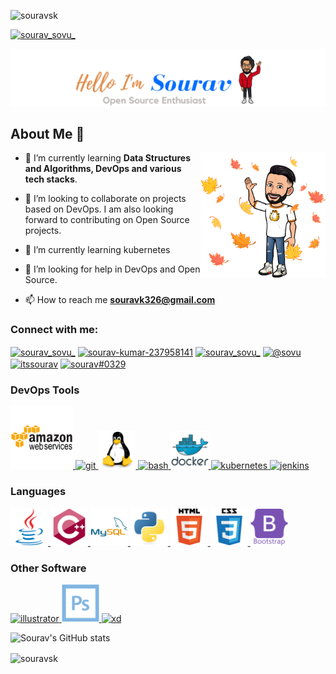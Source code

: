 <p align="left"> <img src="https://komarev.com/ghpvc/?username=souravsk&label=Profile%20views&color=0e75b6&style=flat" alt="souravsk" /> </p>
  <p align="left"> <a href="https://twitter.com/sourav_sovu_" target="blank"><img src="https://img.shields.io/twitter/follow/sourav_sovu_?logo=twitter&style=for-the-badge" alt="sourav_sovu_" /></a> </p>

![name](image/name.png)



## About Me :wave:
<a href="https://twitter.com/sourav_sovu_" target="_blank"><img src="image/avtar.png" align="right"></a>

- 🌱 I’m currently learning **Data Structures and Algorithms, DevOps and various tech stacks**.

- 🌱 I’m looking to collaborate on projects based on DevOps. I am also looking forward to contributing on Open Source projects.

- 🌱 I’m currently learning kubernetes

- 🌱 I’m looking for help in DevOps and Open Source.

- 📫 How to reach me **souravk326@gmail.com**

<h3 align="left">Connect with me:</h3>
<p align="left">
<a href="https://twitter.com/sourav_sovu_" target="blank"><img align="center" src="https://raw.githubusercontent.com/rahuldkjain/github-profile-readme-generator/master/src/images/icons/Social/twitter.svg" alt="sourav_sovu_" height="40" width="40" /></a>
<a href="https://linkedin.com/in/sourav-kumar-237958141" target="blank"><img align="center" src="https://raw.githubusercontent.com/rahuldkjain/github-profile-readme-generator/master/src/images/icons/Social/linked-in-alt.svg" alt="sourav-kumar-237958141" height="40" width="40" /></a>
<a href="https://instagram.com/sourav_sovu_" target="blank"><img align="center" src="https://raw.githubusercontent.com/rahuldkjain/github-profile-readme-generator/master/src/images/icons/Social/instagram.svg" alt="sourav_sovu_" height="40" width="40" /></a>
<a href="https://hashnode.com/@sovu" target="blank"><img align="center" src="https://raw.githubusercontent.com/rahuldkjain/github-profile-readme-generator/master/src/images/icons/Social/hashnode.svg" alt="@sovu" height="40" width="40" /></a>
<a href="https://www.leetcode.com/itssourav" target="blank"><img align="center" src="https://raw.githubusercontent.com/rahuldkjain/github-profile-readme-generator/master/src/images/icons/Social/leet-code.svg" alt="itssourav" height="40" width="40" /></a>
<a href="https://discord.gg/sourav#0329" target="blank"><img align="center" src="https://raw.githubusercontent.com/rahuldkjain/github-profile-readme-generator/master/src/images/icons/Social/discord.svg" alt="sourav#0329" height="40" width="40" /></a>
</p>

<h3 align="left">DevOps Tools</h3>

<p align="left"> <a href="https://aws.amazon.com" target="_blank" rel="noreferrer"> <img src="https://raw.githubusercontent.com/devicons/devicon/master/icons/amazonwebservices/amazonwebservices-original-wordmark.svg" alt="aws" width="100" height="100"/> </a> <a href="https://git-scm.com/" target="_blank" rel="noreferrer"> <img src="https://www.vectorlogo.zone/logos/git-scm/git-scm-icon.svg" alt="git" width="60" height="60"/> </a>  <a href="https://www.linux.org/" target="_blank" rel="noreferrer"> <img src="https://raw.githubusercontent.com/devicons/devicon/master/icons/linux/linux-original.svg" alt="linux" width="60" height="60"/> </a>  <a href="https://www.gnu.org/software/bash/" target="_blank" rel="noreferrer"><img src="https://www.vectorlogo.zone/logos/gnu_bash/gnu_bash-icon.svg" alt="bash" width="60" height="60"/> </a> <a href="https://www.docker.com/" target="_blank" rel="noreferrer"> <img src="https://raw.githubusercontent.com/devicons/devicon/master/icons/docker/docker-original-wordmark.svg" alt="docker" width="60" height="60"/> </a>  <a href="https://kubernetes.io" target="_blank" rel="noreferrer"> <img src="https://www.vectorlogo.zone/logos/kubernetes/kubernetes-icon.svg" alt="kubernetes" width="60" height="60"/> </a>  <a href="https://www.jenkins.io" target="_blank" rel="noreferrer"> <img src="https://www.vectorlogo.zone/logos/jenkins/jenkins-icon.svg" alt="jenkins" width="60" height="60"/> </a>

<h3 align="left">Languages</h3>

 <a href="https://www.java.com" target="_blank" rel="noreferrer"> <img src="https://raw.githubusercontent.com/devicons/devicon/master/icons/java/java-original.svg" alt="java" width="60" height="60"/> </a>   <a href="https://www.w3schools.com/cpp/" target="_blank" rel="noreferrer"> <img src="https://raw.githubusercontent.com/devicons/devicon/master/icons/cplusplus/cplusplus-original.svg" alt="cplusplus" width="60" height="60"/> </a>  <a href="https://www.mysql.com/" target="_blank" rel="noreferrer"> <img src="https://raw.githubusercontent.com/devicons/devicon/master/icons/mysql/mysql-original-wordmark.svg" alt="mysql" width="60" height="60"/> </a>  <a href="https://www.python.org" target="_blank" rel="noreferrer"> <img src="https://raw.githubusercontent.com/devicons/devicon/master/icons/python/python-original.svg" alt="python" width="60" height="60"/> </a>  <a href="https://www.w3.org/html/" target="_blank" rel="noreferrer"> <img src="https://raw.githubusercontent.com/devicons/devicon/master/icons/html5/html5-original-wordmark.svg" alt="html5" width="60" height="60"/> </a>  <a href="https://www.w3schools.com/css/" target="_blank" rel="noreferrer"> <img src="https://raw.githubusercontent.com/devicons/devicon/master/icons/css3/css3-original-wordmark.svg" alt="css3" width="60" height="60"/> </a>  <a href="https://getbootstrap.com" target="_blank" rel="noreferrer"> <img src="https://raw.githubusercontent.com/devicons/devicon/master/icons/bootstrap/bootstrap-plain-wordmark.svg" alt="bootstrap" width="60" height="60"/> </a> 
   


<h3 align="left">Other Software</h3>

<a href="https://www.adobe.com/in/products/illustrator.html" target="_blank" rel="noreferrer"> <img src="https://www.vectorlogo.zone/logos/adobe_illustrator/adobe_illustrator-icon.svg" alt="illustrator" width="60" height="60"/> </a>  <a href="https://www.photoshop.com/en" target="_blank" rel="noreferrer"> <img src="https://raw.githubusercontent.com/devicons/devicon/master/icons/photoshop/photoshop-line.svg" alt="photoshop" width="60" height="60"/> </a>  <a href="https://www.adobe.com/products/xd.html" target="_blank" rel="noreferrer"> <img src="https://cdn.worldvectorlogo.com/logos/adobe-xd.svg" alt="xd" width="60" height="60"/> </a> </p>
  
  ![Sourav's GitHub stats](https://github-readme-stats.vercel.app/api?username=souravsk&show_icons=true&theme=radical) 
  

  


<p><img align="center" src="https://github-readme-streak-stats.herokuapp.com/?user=souravsk&" alt="souravsk" /></p>
  
<!--
<p><img align="left" src="https://github-readme-stats.vercel.app/api/top-langs?username=souravsk&show_icons=true&locale=en&layout=compact" alt="souravsk" /></p>

<p>&nbsp;<img align="center" src="https://github-readme-stats.vercel.app/api?username=souravsk&show_icons=true&locale=en" alt="souravsk" /></p>

<p align="left"> <img src="https://komarev.com/ghpvc/?username=souravsk&label=Profile%20views&color=0e75b6&style=flat" alt="souravsk" /> </p>

<p align="left"> <a href="https://github.com/ryo-ma/github-profile-trophy"><img src="https://github-profile-trophy.vercel.app/?username=souravsk" alt="souravsk" /></a> </p>
 --!>



